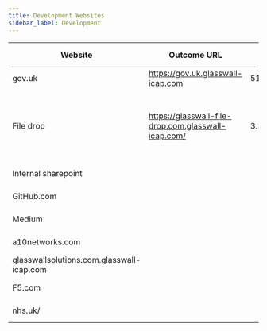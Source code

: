 ```yaml
---
title: Development Websites
sidebar_label: Development
---
```


| Website  | Outcome URL | IP | Flavor | Ports opened | Status | Repo | OS | Infrastructure | Provisioning | Container engine |
|---|---|---|---|---|---|---|---|---|---|---|
| gov.uk          | https://gov.uk.glasswall-icap.com | 51.11.8.179 |A: K8s v0.1||in Development|[Gov UK](https://github.com/k8-proxy/gp-gov-uk-website)|
| File drop | https://glasswall-file-drop.com.glasswall-icap.com/ | 3.133.161.191 |A: K8s v0.1|22, 80, 6443, 30000 - 32767 and 9796|[On hold](https://github.com/k8-proxy/gp-filedrop-website/issues/14)|[File drop](https://github.com/k8-proxy/gp-filedrop-website)|linux Ubuntu 16.04.4 LTS |AWS|Two AWS nodes of type t2.large|Kubernetes 	v1.18.10 on 	docker://19.3.13|
| Internal sharepoint |||ICAP deployed||in Development|[Internal sharepoint](gp-b-docker-v01-sharepoint)|
| GitHub.com |||ICAP deployed||in Development| [GitHub](https://github.com/k8-proxy/gp-github)|
| Medium|||ICAP deployed||Not assigned|[Medium](https://github.com/k8-proxy/gp-medium-website)|
| a10networks.com |||ICAP deployed||Not assigned|
| glasswallsolutions.com.glasswall-icap.com |||ICAP deployed||Not assigned|
| F5.com |||ICAP deployed||Not assigned|
| nhs.uk/|||ICAP deployed||Not assigned|

